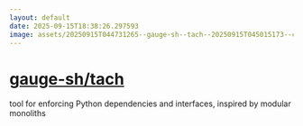 ```yaml
---
layout: default
date: 2025-09-15T18:38:26.297593
image: assets/20250915T044731265--gauge-sh--tach--20250915T045015173--cropped.png
---
```


# [gauge-sh/tach](https://github.com/gauge-sh/tach)

tool for enforcing Python dependencies and interfaces, inspired by modular monoliths
